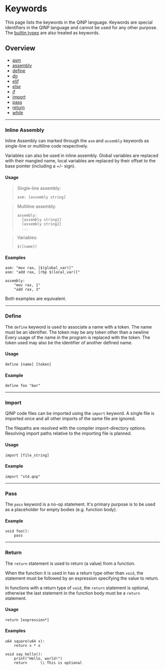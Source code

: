 # Keywords

This page lists the keywords in the QINP language.
Keywords are special identifiers in the QINP language and cannot be used for any other purpose. The [builtin types](./builtin-types.md) are also treated as keywords.

## Overview
 - [asm](#inline-assembly)
 - [assembly](#inline-assembly)
 - [define](#define)
 - [_do_](./control-flow.md#do-while-loop)
 - [_elif_](./control-flow.md#if-elif-else)
 - [_else_](./control-flow.md#if-elif-else)
 - [_if_](./control-flow.md#if-elif-else)
 - [import](#import)
 - [pass](#pass)
 - [return](#return)
 - [_while_](./control-flow.md#while-loop)

---

### Inline Assembly
Inline Assembly can marked through the `asm` and `assembly` keywords as single-line or multiline code respectively.

Variables can also be used in inline assembly. Global variables are replaced with their mangled name, local variables are replaced by their offset to the base pointer (including a +/- sign).

#### Usage

> Single-line assembly:
> ```qinp
> asm: [assembly string]
> ```

> Multiline assembly:
> ```qinp
> assembly:
>   [assembly string1]
>   [assembly string2]
>   ...
> ```

> Variables:
> ```qinp
> $([name])
> ```

#### Examples

```qinp
asm: "mov rax, [$(global_var)]"
asm: "add rax, [rbp $(local_var)]"
```

```qinp
assembly:
	"mov rax, 1"
	"add rax, 3"
```

Both examples are equivalent.

---

### Define

The `define` keyword is used to associate a name with a token.
The name must be an identifier. The token may be any token other than a newline
Every usage of the name in the program is replaced with the token.
The token used may also be the identifier of another defined name.

#### Usage
```qinp
define [name] [token]
```

#### Example
```qinp
define foo "bar"
```

---

### Import

QINP code files can be imported using the `import` keyword.
A single file is imported once and all other imports of the same file are ignored.

The filepaths are resolved with the compiler import-directory options.
Resolving import paths relative to the importing file is planned.

#### Usage

```qinp
import [file_string]
```

#### Example

```qinp
import "std.qnp"
```

---

### Pass

The `pass` keyword is a no-op statement.
It's primary purpose is to be used as a placeholder for empty bodies (e.g. function body).

#### Example

```qinp
void foo():
	pass
```

---

### Return

The `return` statement is used to return (a value) from a function.

When the function it is used in has a return type other than `void`, the statement must be followed by an expression specifying the value to return.

In functions with a return type of `void`, the `return` statement is optional, otherwise the last statement in the function body must be a `return` statement.

#### Usage
```qinp
return [expression*]
```

#### Examples
```qinp
u64 square(u64 x):
	return x * x
```

```qinp
void say_hello():
	print("Hello, world!")
	return		\\ This is optional
```